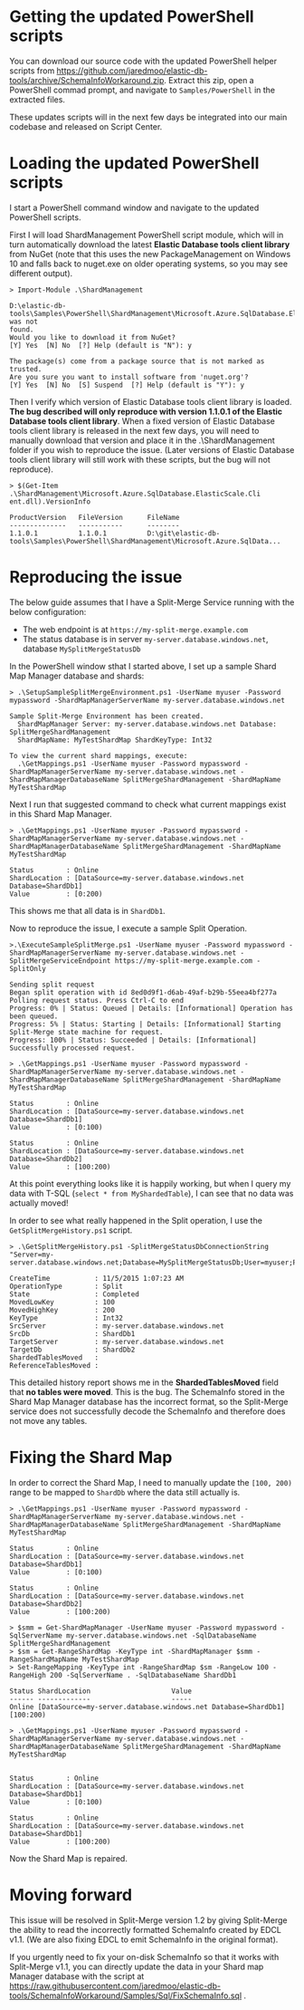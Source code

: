 # Getting the updated PowerShell scripts

You can download our source code with the updated PowerShell helper scripts from  https://github.com/jaredmoo/elastic-db-tools/archive/SchemaInfoWorkaround.zip. Extract this zip, open a PowerShell commad prompt, and navigate to `Samples/PowerShell` in the extracted files.

These updates scripts will in the next few days be integrated into our main codebase and released on Script Center.

# Loading the updated PowerShell scripts

I start a PowerShell command window and navigate to the updated PowerShell scripts. 

First I will load ShardManagement PowerShell script module, which will in turn automatically download the latest **Elastic Database tools client library** from NuGet (note that this uses the new PackageManagement on Windows 10 and falls back to nuget.exe on older operating systems, so you may see different output).

```
> Import-Module .\ShardManagement

D:\elastic-db-tools\Samples\PowerShell\ShardManagement\Microsoft.Azure.SqlDatabase.ElasticScale.Client.dll was not
found.
Would you like to download it from NuGet?
[Y] Yes  [N] No  [?] Help (default is "N"): y

The package(s) come from a package source that is not marked as trusted.
Are you sure you want to install software from 'nuget.org'?
[Y] Yes  [N] No  [S] Suspend  [?] Help (default is "Y"): y
```

Then I verify which version of Elastic Database tools client library is loaded. **The bug described will only reproduce with version 1.1.0.1 of the Elastic Database tools client library**. When a fixed version of Elastic Database tools client library is released in the next few days, you will need to manually download that version and place it in the .\ShardManagement folder if you wish to reproduce the issue. (Later versions of Elastic Database tools client library will still work with these scripts, but the bug will not reproduce).

```
> $(Get-Item .\ShardManagement\Microsoft.Azure.SqlDatabase.ElasticScale.Cli
ent.dll).VersionInfo

ProductVersion   FileVersion      FileName
--------------   -----------      --------
1.1.0.1          1.1.0.1          D:\git\elastic-db-tools\Samples\PowerShell\ShardManagement\Microsoft.Azure.SqlData...
```

# Reproducing the issue

The below guide assumes that I have a Split-Merge Service running with the below configuration:
 - The web endpoint is at `https://my-split-merge.example.com`
 - The status database is in server `my-server.database.windows.net`, database `MySplitMergeStatusDb`


In the PowerShell window sthat I started above, I set up a sample Shard Map Manager database and shards:

```
> .\SetupSampleSplitMergeEnvironment.ps1 -UserName myuser -Password mypassword -ShardMapManagerServerName my-server.database.windows.net

Sample Split-Merge Environment has been created.
  ShardMapManager Server: my-server.database.windows.net Database: SplitMergeShardManagement
  ShardMapName: MyTestShardMap ShardKeyType: Int32

To view the current shard mappings, execute:
  .\GetMappings.ps1 -UserName myuser -Password mypassword -ShardMapManagerServerName my-server.database.windows.net -ShardMapManagerDatabaseName SplitMergeShardManagement -ShardMapName MyTestShardMap
```

Next I run that suggested command to check what current mappings exist in this Shard Map Manager.

```
> .\GetMappings.ps1 -UserName myuser -Password mypassword -ShardMapManagerServerName my-server.database.windows.net -ShardMapManagerDatabaseName SplitMergeShardManagement -ShardMapName MyTestShardMap

Status        : Online
ShardLocation : [DataSource=my-server.database.windows.net Database=ShardDb1]
Value         : [0:200)
```

This shows me that all data is in `ShardDb1`.

Now to reproduce the issue, I execute a sample Split Operation.

```
>.\ExecuteSampleSplitMerge.ps1 -UserName myuser -Password mypassword -ShardMapManagerServerName my-server.database.windows.net -SplitMergeServiceEndpoint https://my-split-merge.example.com -SplitOnly

Sending split request
Began split operation with id 8ed0d9f1-d6ab-49af-b29b-55eea4bf277a
Polling request status. Press Ctrl-C to end
Progress: 0% | Status: Queued | Details: [Informational] Operation has been queued.
Progress: 5% | Status: Starting | Details: [Informational] Starting Split-Merge state machine for request.
Progress: 100% | Status: Succeeded | Details: [Informational] Successfully processed request.

> .\GetMappings.ps1 -UserName myuser -Password mypassword -ShardMapManagerServerName my-server.database.windows.net -ShardMapManagerDatabaseName SplitMergeShardManagement -ShardMapName MyTestShardMap

Status        : Online
ShardLocation : [DataSource=my-server.database.windows.net Database=ShardDb1]
Value         : [0:100)

Status        : Online
ShardLocation : [DataSource=my-server.database.windows.net Database=ShardDb2]
Value         : [100:200)
```

At this point everything looks like it is happily working, but when I query my data with T-SQL (`select * from MyShardedTable`), I can see that no data was actually moved!

In order to see what really happened in the Split operation, I use the `GetSplitMergeHistory.ps1` script.

```
> .\GetSplitMergeHistory.ps1 -SplitMergeStatusDbConnectionString "Server=my-server.database.windows.net;Database=MySplitMergeStatusDb;User=myuser;Password=mypassword"

CreateTime           : 11/5/2015 1:07:23 AM
OperationType        : Split
State                : Completed
MovedLowKey          : 100
MovedHighKey         : 200
KeyType              : Int32
SrcServer            : my-server.database.windows.net
SrcDb                : ShardDb1
TargetServer         : my-server.database.windows.net
TargetDb             : ShardDb2
ShardedTablesMoved   :
ReferenceTablesMoved :
```

This detailed history report shows me in the **ShardedTablesMoved** field that **no tables were moved**. This is the bug. The SchemaInfo stored in the Shard Map Manager database has the incorrect format, so the Split-Merge service does not successfully decode the SchemaInfo and therefore does not move any tables. 

# Fixing the Shard Map

In order to correct the Shard Map, I need to manually update the `[100, 200)` range to be mapped to `ShardDb` where the data still actually is.

```
> .\GetMappings.ps1 -UserName myuser -Password mypassword -ShardMapManagerServerName my-server.database.windows.net -ShardMapManagerDatabaseName SplitMergeShardManagement -ShardMapName MyTestShardMap

Status        : Online
ShardLocation : [DataSource=my-server.database.windows.net Database=ShardDb1]
Value         : [0:100)

Status        : Online
ShardLocation : [DataSource=my-server.database.windows.net Database=ShardDb2]
Value         : [100:200)

> $smm = Get-ShardMapManager -UserName myuser -Password mypassword -SqlServerName my-server.database.windows.net -SqlDatabaseName SplitMergeShardManagement
> $sm = Get-RangeShardMap -KeyType int -ShardMapManager $smm -RangeShardMapName MyTestShardMap
> Set-RangeMapping -KeyType int -RangeShardMap $sm -RangeLow 100 -RangeHigh 200 -SqlServerName . -SqlDatabaseName ShardDb1

Status ShardLocation                    Value
------ -------------                    -----
Online [DataSource=my-server.database.windows.net Database=ShardDb1] [100:200)

> .\GetMappings.ps1 -UserName myuser -Password mypassword -ShardMapManagerServerName my-server.database.windows.net -ShardMapManagerDatabaseName SplitMergeShardManagement -ShardMapName MyTestShardMap


Status        : Online
ShardLocation : [DataSource=my-server.database.windows.net Database=ShardDb1]
Value         : [0:100)

Status        : Online
ShardLocation : [DataSource=my-server.database.windows.net Database=ShardDb1]
Value         : [100:200)
```

Now the Shard Map is repaired.

# Moving forward

This issue will be resolved in Split-Merge version 1.2 by giving Split-Merge the ability to read the incorrectly formatted SchemaInfo created by EDCL v1.1. (We are also fixing EDCL to emit SchemaInfo in the original format).

If you urgently need to fix your on-disk SchemaInfo so that it works with Split-Merge v1.1, you can directly update the data in your Shard map Manager database with the script at https://raw.githubusercontent.com/jaredmoo/elastic-db-tools/SchemaInfoWorkaround/Samples/Sql/FixSchemaInfo.sql .
